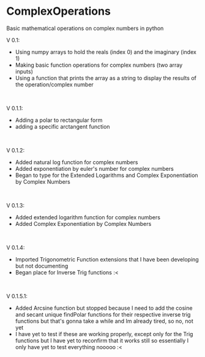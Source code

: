 # ComplexOperations
Basic mathematical operations on complex numbers in python <br>

V 0.1: <br>
- Using numpy arrays to hold the reals (index 0) and the imaginary (index 1)
- Making basic function operations for complex numbers (two array inputs)
- Using a function that prints the array as a string to display the results of the operation/complex number
<br>

V 0.1.1: <br>
- Adding a polar to rectangular form
- adding a specific arctangent function
<br>

V 0.1.2: <br>
- Added natural log function for complex numbers
- Added exponentiation by euler's number for complex numbers
- Began to type for the Extended Logarithms and Complex Exponentiation by Complex Numbers
<br>

V 0.1.3: <br>
- Added extended logarithm function for complex numbers
- Added Complex Exponentiation by Complex Numbers
<br>

V 0.1.4: <br>
- Imported Trigonometric Function extensions that I have been developing but not documenting
- Began place for Inverse Trig functions :<
<br>

V 0.1.5.1: <br>
- Added Arcsine function but stopped because I need to add the cosine and secant unique findPolar functions for their respective inverse trig functions but that's gonna take a while and Im already tired, so no, not yet
- I have yet to test if these are working properly, except only for the Trig functions but I have yet to reconfirm that it works still so essentially I only have yet to test everything nooooo :<

